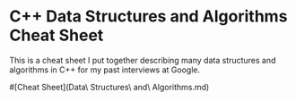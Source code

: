 # C++ Data Structures and Algorithms Cheat Sheet

This is a cheat sheet I put together describing many data structures and algorithms in C++ for my past interviews at Google.

#[Cheat Sheet](Data\ Structures\ and\ Algorithms.md)
